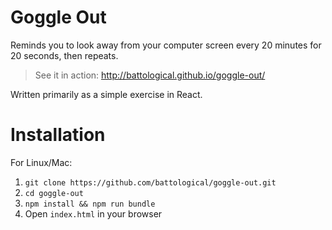# Goggle Out
Reminds you to look away from your computer screen every 20 minutes for 20 seconds, then repeats.

> See it in action: http://battological.github.io/goggle-out/

Written primarily as a simple exercise in React.

Installation
============
For Linux/Mac:

1. `git clone https://github.com/battological/goggle-out.git`
2. `cd goggle-out`
3. `npm install && npm run bundle`
4. Open `index.html` in your browser
